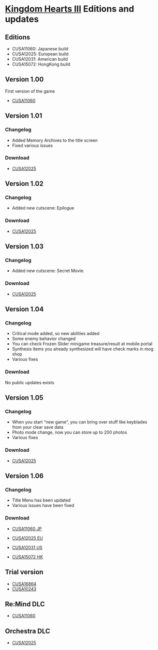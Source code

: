 # [Kingdom Hearts III](index.md) Editions and updates

## Editions

* CUSA11060: Japanese build
* CUSA12025: European build
* CUSA12031: American build
* CUSA15072: HongKong build

## Version 1.00

First version of the game

* [CUSA11060](http://gs2.ww.prod.dl.playstation.net/gs2/appkgo/prod/CUSA11060_00/4/f_b9b1ac26b93406ae5f5df44dc7dd3cba4df880a64cbb5084d9266bcd94f34fab/f/JP0082-CUSA11060_00-KINGDOMHEARTSX30.json)

## Version 1.01

### Changelog

* Added Memory Archives to the title screen
* Fixed various issues

### Download

* [CUSA12025](http://gs2.ww.prod.dl.playstation.net/gs2/ppkgo/prod/CUSA12025_00/1/f_8caf87669c2b548acb22b4585b3990a35e8483510a1b2ca0f8964129863a6bcd/f/EP0082-CUSA12025_00-KINGDOMHEARTSX30-A0101-V0100.json)

## Version 1.02

### Changelog

* Added new cutscene: Epilogue

### Download

* [CUSA12025](http://gs2.ww.prod.dl.playstation.net/gs2/ppkgo/prod/CUSA12025_00/2/f_238a2dee4cca9cca9dad5cfa61c69ecd62e0224d36f082dfa86ca03b247f23d8/f/EP0082-CUSA12025_00-KINGDOMHEARTSX30-A0102-V0100.json)

## Version 1.03

### Changelog

* Added new cutscene: Secret Movie.

### Download

* [CUSA12025](http://gs2.ww.prod.dl.playstation.net/gs2/ppkgo/prod/CUSA12025_00/3/f_383a9da3cfc4dac8d7dcc34cb65941d98616f0b6ce5542ac71ecb607d07e8caf/f/EP0082-CUSA12025_00-KINGDOMHEARTSX30-A0103-V0100.json)

## Version 1.04

### Changelog

* Critical mode added, so new abilities added
* Some enemy behavior changed
* You can check Frozen Slider minigame treasure/result at mobile portal
* Synthesis items you already synthesized will have check marks in mog shop
* Various fixes

### Download

No public updates exists

## Version 1.05

### Changelog

* When you start “new game”, you can bring over stuff like keyblades from your clear save data
* Photo mode change, now you can store up to 200 photos
* Various fixes

### Download

* [CUSA12025](http://gs2.ww.prod.dl.playstation.net/gs2/ppkgo/prod/CUSA12025_00/5/f_887348926ad9b44b4435b244fa57f04c6e91fc3083a07d15453b2563f19767e5/f/EP0082-CUSA12025_00-KINGDOMHEARTSX30-A0105-V0100.json)

## Version 1.06

### Changelog

* Title Menu has been updated
* Various issues have been fixed

### Download

* [CUSA11060 JP](http://gs2.ww.prod.dl.playstation.net/gs2/ppkgo/prod/CUSA11060_00/7/f_d6b86f32ca180073ecb58d5674096b53342ac965f733e04e20b725d5f0719522/f/JP0082-CUSA11060_00-KINGDOMHEARTSX30-A0106-V0100_0.json)

* [CUSA12025 EU](http://gs2.ww.prod.dl.playstation.net/gs2/ppkgo/prod/CUSA12025_00/6/f_629d5a37046dd340564717f4ac54dec57cd9e6e61fce681e37c9739625ecbce3/f/EP0082-CUSA12025_00-KINGDOMHEARTSX30-A0106-V0100.json)

* [CUSA12031 US](http://gs2.ww.prod.dl.playstation.net/gs2/ppkgo/prod/CUSA12031_00/6/f_55c3f82f13640729c277c2218b2f753ab9abb8af15d905b620ea150a350cd466/f/UP0082-CUSA12031_00-KINGDOMHEARTSX30-A0106-V0100.json)

* [CUSA15072 HK](http://gs2.ww.prod.dl.playstation.net/gs2/ppkgo/prod/CUSA15072_00/2/f_792717bde1615367a06dbd12a56a5e49c91a53ce367cc0db2f843b85d516123b/f/HP0082-CUSA15072_00-KINGDOMHEARTSX30-A0106-V0100.json)


## Trial version

* [CUSA16864](http://gs2.ww.prod.dl.playstation.net/gs2/appkgo/prod/CUSA16864_00/1/f_13997c8a061d492b611b1a6fc7d5c4778bcebf76cc02a8ee9bdc28837abd8807/f/EP0082-CUSA16864_00-KINGDOMHEARTS3TR.json)
* [CUSA10243](http://gs2.ww.prod.dl.playstation.net/gs2/appkgo/prod/CUSA10243_00/1/f_b2db9742f5054b570b5ac943c59cadcbeaf7c73181477cfed4481bf3446a536e/f/JP0082-CUSA10243_00-TRIALVERSION0000.json)

## Re:Mind DLC

* [CUSA11060](http://gs2.ww.prod.dl.playstation.net/gs2/acpkgo/prod/CUSA11060_00/13/f_718619081b1abeb73870057eacfb40858399207ee3d3f73c77c948cf93f38cc2/f/JP0082-CUSA11060_00-KHX30DLC00000003.json)


## Orchestra DLC

* [CUSA12025](http://gs2.ww.prod.dl.playstation.net/gs2/acpkgo/prod/CUSA12025_00/11/f_2bc6bcc1fff318ec6b8950ee53bce1ea0112b860fc0212338fc88d1e210ecb50/f/EP0082-CUSA12025_00-KHX30DLC00000004.json)